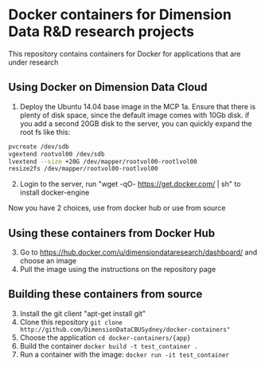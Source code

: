 # Docker containers for Dimension Data R&D research projects

This repository contains containers for Docker for applications that are under research

## Using Docker on Dimension Data Cloud

1. Deploy the Ubuntu 14.04 base image in the MCP
1a. Ensure that there is plenty of disk space, since the default image comes with 10Gb disk.
 if you add a second 20GB disk to the server, you can quickly expand the root fs like this:
```bash
pvcreate /dev/sdb
vgextend rootvol00 /dev/sdb
lvextend --size +20G /dev/mapper/rootvol00-rootlvol00
resize2fs /dev/mapper/rootvol00-rootlvol00
```

2. Login to the server, run "wget -qO- https://get.docker.com/ | sh" to install docker-engine


Now you have 2 choices, use from docker hub or use from source

## Using these containers from Docker Hub

3. Go to https://hub.docker.com/u/dimensiondataresearch/dashboard/ and choose an image
4. Pull the image using the instructions on the repository page

## Building these containers from source

3. Install the git client "apt-get install git"
4. Clone this repository 
```git clone http://github.com/DimensionDataCBUSydney/docker-containers"```
5. Choose the application 
```cd docker-containers/{app}```
6. Build the container
```docker build -t test_container .```
7. Run a container with the image:
```docker run -it test_container```
